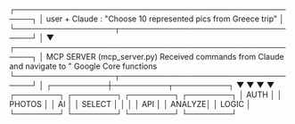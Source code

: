 ┌─────────────────────────────────────────────────────┐
│                   user + Claude :
  "Choose 10 represented pics from Greece trip"
│
└──────────────────┬──────────────────────────────────┘
                   │
                   ▼
┌─────────────────────────────────────────────────────┐
│            MCP SERVER (mcp_server.py) 
 Received commands from Claude and navigate to " 
   Google Core functions
└──────────────────┬──────────────────────────────────┘
                   │
        ┌──────────┼──────────┬──────────┐
        ▼          ▼          ▼          ▼
   ┌────────┐ ┌────────┐ ┌────────┐ ┌────────┐
   │ AUTH   │ │ PHOTOS │ │   AI   │ │ SELECT │
   │        │ │  API   │ │ ANALYZE│ │ LOGIC  │
   └────────┘ └────────┘ └────────┘ └────────┘
